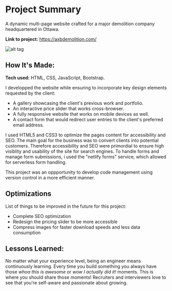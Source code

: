 # Project Summary
A dynamic multi-page website crafted for a major demolition company headquartered in Ottawa.

**Link to project:** https://axbdemolition.com/

![alt tag](/img/home-snap.PNG)

## How It's Made:

**Tech used:** HTML, CSS, JavaScript, Bootstrap.

I developped the website while ensuring to incorporate key design elements requested by the client:

* A gallery showcasing the client's previous work and portfolio.
* An interactive price slider that works cross-browser.
* A fully responsive website that works on mobile devices as well.
* A contact form that would redirect user entries to the client's preferred email address.

I used HTML5 and CSS3 to optimize the pages content for accessibility and SEO. The main goal for the business was to convert clients into potential customers. Therefore accessibility and SEO were primordial to ensure high visiblity and usability of the site for search engines. To handle forms and manage form submissions, i used the "netlify forms" service, which allowed for serverless form handling.  

This project was an oppportunity to develop code management using version control in a more efficient manner. 

## Optimizations
List of things to be improved in the future for this project:

* Complete SEO optimization
* Redesign the pricing slider to be more accessible
* Compress images for faster download speeds and less data consumption


## Lessons Learned:

No matter what your experience level, being an engineer means continuously learning. Every time you build something you always have those *whoa this is awesome* or *wow I actually did it!* moments. This is where you should share those moments! Recruiters and interviewers love to see that you're self-aware and passionate about growing.